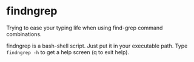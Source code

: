 # findngrep
Trying to ease your typing life when using find-grep command combinations.

findngrep is a bash-shell script. Just put it in your executable path. Type  
`findngrep -h` to get a help screen (q to exit help).
